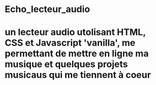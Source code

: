 ﻿# Echo_lecteur_audio
# un lecteur audio utolisant HTML, CSS et Javascript 'vanilla', me permettant de mettre en ligne ma musique et quelques projets musicaus qui me tiennent à coeur
